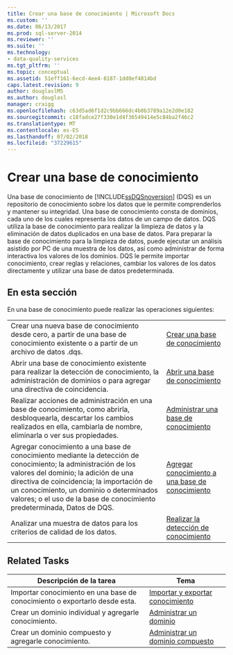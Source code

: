```yaml
---
title: Crear una base de conocimiento | Microsoft Docs
ms.custom: ''
ms.date: 06/13/2017
ms.prod: sql-server-2014
ms.reviewer: ''
ms.suite: ''
ms.technology:
- data-quality-services
ms.tgt_pltfrm: ''
ms.topic: conceptual
ms.assetid: 51eff161-6ecd-4ee4-8187-1dd8ef4814bd
caps.latest.revision: 9
author: douglaslMS
ms.author: douglasl
manager: craigg
ms.openlocfilehash: c63d5ad6f1d2c9bb666dc4b0b3789a12e2d0e182
ms.sourcegitcommit: c18fadce27f330e1d4f36549414e5c84ba2f46c2
ms.translationtype: MT
ms.contentlocale: es-ES
ms.lasthandoff: 07/02/2018
ms.locfileid: "37229615"
---
```

# <a name="building-a-knowledge-base"></a>Crear una base de conocimiento
  Una base de conocimiento de [!INCLUDE[ssDQSnoversion](../includes/ssdqsnoversion-md.md)] (DQS) es un repositorio de conocimiento sobre los datos que le permite comprenderlos y mantener su integridad. Una base de conocimiento consta de dominios, cada uno de los cuales representa los datos de un campo de datos. DQS utiliza la base de conocimiento para realizar la limpieza de datos y la eliminación de datos duplicados en una base de datos. Para preparar la base de conocimiento para la limpieza de datos, puede ejecutar un análisis asistido por PC de una muestra de los datos, así como administrar de forma interactiva los valores de los dominios. DQS le permite importar conocimiento, crear reglas y relaciones, cambiar los valores de los datos directamente y utilizar una base de datos predeterminada.  
  
## <a name="in-this-section"></a>En esta sección  
 En una base de conocimiento puede realizar las operaciones siguientes:  
  
|||  
|-|-|  
|Crear una nueva base de conocimiento desde cero, a partir de una base de conocimiento existente o a partir de un archivo de datos .dqs.|[Crear una base de conocimiento](../../2014/data-quality-services/create-a-knowledge-base.md)|  
|Abrir una base de conocimiento existente para realizar la detección de conocimiento, la administración de dominios o para agregar una directiva de coincidencia.|[Abrir una base de conocimiento](../../2014/data-quality-services/open-a-knowledge-base.md)|  
|Realizar acciones de administración en una base de conocimiento, como abrirla, desbloquearla, descartar los cambios realizados en ella, cambiarla de nombre, eliminarla o ver sus propiedades.|[Administrar una base de conocimiento](../../2014/data-quality-services/manage-a-knowledge-base.md)|  
|Agregar conocimiento a una base de conocimiento mediante la detección de conocimiento; la administración de los valores del dominio; la adición de una directiva de coincidencia; la importación de un conocimiento, un dominio o determinados valores; o el uso de la base de conocimiento predeterminada, Datos de DQS.|[Agregar conocimiento a una base de conocimiento](../../2014/data-quality-services/adding-knowledge-to-a-knowledge-base.md)|  
|Analizar una muestra de datos para los criterios de calidad de los datos.|[Realizar la detección de conocimiento](../../2014/data-quality-services/perform-knowledge-discovery.md)|  
  
## <a name="related-tasks"></a>Related Tasks  
  
|Descripción de la tarea|Tema|  
|----------------------|-----------|  
|Importar conocimiento en una base de conocimiento o exportarlo desde esta.|[Importar y exportar conocimiento](../../2014/data-quality-services/importing-and-exporting-knowledge.md)|  
|Crear un dominio individual y agregarle conocimiento.|[Administrar un dominio](../../2014/data-quality-services/managing-a-domain.md)|  
|Crear un dominio compuesto y agregarle conocimiento.|[Administrar un dominio compuesto](../../2014/data-quality-services/managing-a-composite-domain.md)|  
  
  
